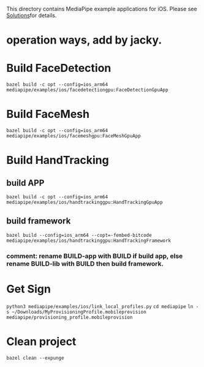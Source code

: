 This directory contains MediaPipe example applications for iOS. Please see [Solutions](https://solutions.mediapipe.dev)for details.

# operation ways, add by jacky.
# Build FaceDetection

`bazel build -c opt --config=ios_arm64 mediapipe/examples/ios/facedetectiongpu:FaceDetectionGpuApp`

# Build FaceMesh

`bazel build -c opt --config=ios_arm64 mediapipe/examples/ios/facemeshgpu:FaceMeshGpuApp`

# Build HandTracking

## build APP

`bazel build -c opt --config=ios_arm64 mediapipe/examples/ios/handtrackinggpu:HandTrackingGpuApp`

## build framework

`bazel build --config=ios_arm64 --copt=-fembed-bitcode mediapipe/examples/ios/handtrackinggpu:HandTrackingFramework`

### comment: rename BUILD-app with BUILD if build app, else rename BUILD-lib with BUILD then build framework.

# Get Sign
`python3 mediapipe/examples/ios/link_local_profiles.py`
`cd mediapipe`
`ln -s ~/Downloads/MyProvisioningProfile.mobileprovision mediapipe/provisioning_profile.mobileprovision`

# Clean project
`bazel clean --expunge`
